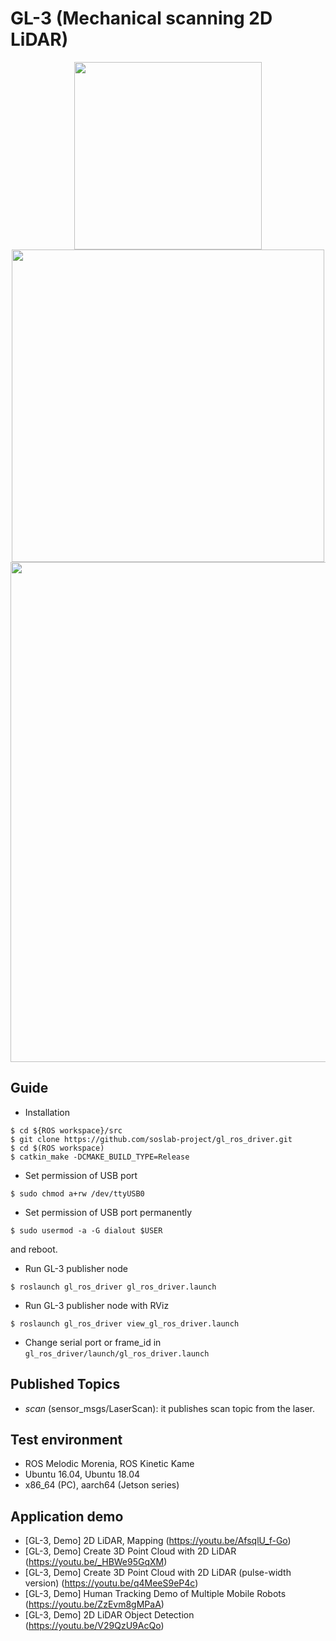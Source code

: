 # GL-3 (Mechanical scanning 2D LiDAR)
<p align="center">
<img src="http://soslab.co/wp-content/uploads/2020/01/CES-%ED%99%88%ED%8E%98%EC%9D%B4%EC%A7%80-%EC%9D%B4%EB%AF%B8%EC%A7%80-07-1.png" width="300">
<img src="http://soslab.co/wp-content/uploads/2020/01/CES-%ED%99%88%ED%8E%98%EC%9D%B4%EC%A7%80-%EC%9D%B4%EB%AF%B8%EC%A7%80-32-2.png" width="500">
<img src="http://soslab.co/wp-content/uploads/2020/01/CES-%ED%99%88%ED%8E%98%EC%9D%B4%EC%A7%80-%EC%9D%B4%EB%AF%B8%EC%A7%80-20-3.png" width="800">
</p>

## Guide
* Installation
```
$ cd ${ROS workspace}/src
$ git clone https://github.com/soslab-project/gl_ros_driver.git
$ cd $(ROS workspace)
$ catkin_make -DCMAKE_BUILD_TYPE=Release
```
- Set permission of USB port
```
$ sudo chmod a+rw /dev/ttyUSB0
```
- Set permission of USB port permanently
```
$ sudo usermod -a -G dialout $USER
```
and reboot.
- Run GL-3 publisher node
```
$ roslaunch gl_ros_driver gl_ros_driver.launch
```
- Run GL-3 publisher node with RViz
```
$ roslaunch gl_ros_driver view_gl_ros_driver.launch
```
- Change serial port or frame_id in `gl_ros_driver/launch/gl_ros_driver.launch`

## Published Topics
- _scan_ (sensor_msgs/LaserScan): it publishes scan topic from the laser.

## Test environment
- ROS Melodic Morenia, ROS Kinetic Kame
- Ubuntu 16.04, Ubuntu 18.04
- x86_64 (PC), aarch64 (Jetson series)

## Application demo
- [GL-3, Demo] 2D LiDAR, Mapping (https://youtu.be/AfsqlU_f-Go)
- [GL-3, Demo] Create 3D Point Cloud with 2D LiDAR (https://youtu.be/_HBWe95GqXM)
- [GL-3, Demo] Create 3D Point Cloud with 2D LiDAR (pulse-width version) (https://youtu.be/q4MeeS9eP4c)
- [GL-3, Demo] Human Tracking Demo of Multiple Mobile Robots (https://youtu.be/ZzEvm8gMPaA)
- [GL-3, Demo] 2D LiDAR Object Detection (https://youtu.be/V29QzU9AcQo)
